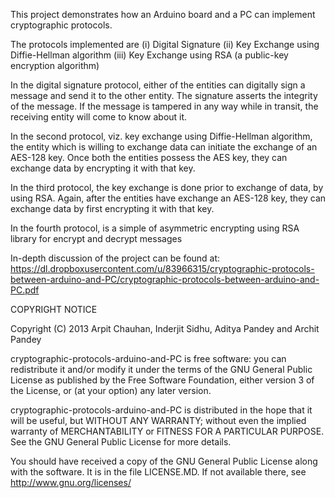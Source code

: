 This project demonstrates how an Arduino board and a PC can implement cryptographic protocols.

The protocols implemented are 
(i) Digital Signature
(ii) Key Exchange using Diffie-Hellman algorithm
(iii) Key Exchange using RSA (a public-key encryption algorithm)

In the digital signature protocol, either of the entities can digitally sign a message and
send it to the other entity. The signature asserts the integrity of the message. If the message
is tampered in any way while in transit, the receiving entity will come to know about it.

In the second protocol, viz. key exchange using Diffie-Hellman algorithm, the entity which is willing
to exchange data can initiate the exchange of an AES-128 key. Once both the entities possess the
AES key, they can exchange data by encrypting it with that key.

In the third protocol, the key exchange is done prior to exchange of data, by using RSA. Again, after
the entities have exchange an AES-128 key, they can exchange data by first encrypting it with that key.

In the fourth protocol, is a simple of asymmetric encrypting using RSA library for encrypt and decrypt messages 

In-depth discussion of the project can be found at: https://dl.dropboxusercontent.com/u/83966315/cryptographic-protocols-between-arduino-and-PC/cryptographic-protocols-between-arduino-and-PC.pdf

COPYRIGHT NOTICE

Copyright (C) 2013 Arpit Chauhan, Inderjit Sidhu, Aditya Pandey and Archit Pandey

cryptographic-protocols-arduino-and-PC is free software: you can redistribute it and/or modify 
it under the terms of the GNU General Public License as published by 
the Free Software Foundation, either version 3 of the License, or 
(at your option) any later version.

cryptographic-protocols-arduino-and-PC is distributed in the hope that it will be useful, 
but WITHOUT ANY WARRANTY; without even the implied warranty of 
MERCHANTABILITY or FITNESS FOR A PARTICULAR PURPOSE.  See the 
GNU General Public License for more details.

You should have received a copy of the GNU General Public License 
along with the software. It is in the file LICENSE.MD. 
If not available there, see <http://www.gnu.org/licenses/>
   



